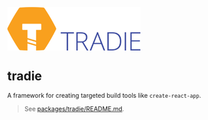 <a href="https://github.com/jameslnewell/tradie">
  <img alt="tradie" src="./logo.png" height="100px" />
</a>
<br />

# tradie

A framework for creating targeted build tools like `create-react-app`.

> See [packages/tradie/README.md](packages/tradie/README.md).
